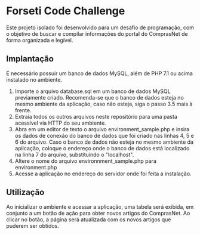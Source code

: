 # Forseti Code Challenge
Este projeto isolado foi desenvolvido para um desafio de programação, com o objetivo de buscar e compilar informações do portal do ComprasNet de forma organizada e legível.

## Implantação
É necessário possuir um banco de dados MySQL, além de PHP 7.1 ou acima instalado no ambiente.
1. Importe o arquivo database.sql em um banco de dados MySQL previamente criado. Recomenda-se que o banco de dados esteja no mesmo ambiente da aplicação, caso não esteja, siga o passo 3.5 mais à frente.
2. Extraia todos os outros arquivos neste repositório para uma pasta acessível via HTTP do seu ambiente.
3. Abra em um editor de texto o arquivo environment_sample.php e insira os dados de conexão do banco de dados que foi criado nas linhas 4, 5 e 6 do arquivo. 
Caso o banco de dados não esteja no mesmo ambiente da aplicação, coloque o endereço onde o banco de dados está localizado na linha 7 do arquivo, substituindo o "localhost".
4. Altere o nome do arquivo environnment_sample.php para environment.php
5. Acesse a aplicação no endereço do servidor onde foi feita a instalação.

## Utilização
Ao inicializar o ambiente e acessar a aplicação, uma tabela será exibida, em conjunto a um botão de ação para obter novos artigos do ComprasNet.
Ao clicar no botão, a página será atualizada com os novos artigos que puderem ser obtidos.
